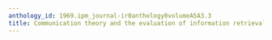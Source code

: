 ```yaml
---
anthology_id: 1969.ipm_journal-ir0anthology0volumeA5A3.3
title: Communication theory and the evaluation of information retrieval systems
---
```


